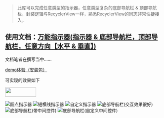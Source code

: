 
> 此库可以完成任意类型的指示器，任意类型复杂的底部导航栏 & 顶部导航栏，封装逻辑与RecyclerView一样，熟悉RecyclerView的同志非常快捷接入。

## 使用文档：[万能指示器(指示器 & 底部导航栏，顶部导航栏，任意方向【水平 & 垂直】)]()
文档笔者在撰写当中......

[demo体验（安装包）](https://github.com/Ellen2018/AllPowerfulIndicator/blob/master/app-debug.apk)

可实现的效果如下  

<img src="https://github.com/Ellen2018/AllPowerfulIndicator/blob/master/gif/round_indicator.gif" width="100" height="30" align="middle" />

![圆点指示器](https://github.com/Ellen2018/AllPowerfulIndicator/blob/master/gif/round_indicator.gif)
![短横线指示器](https://github.com/Ellen2018/AllPowerfulIndicator/blob/master/gif/line_indicator.gif)
![自定义指示器](https://github.com/Ellen2018/AllPowerfulIndicator/blob/master/gif/auto_indicator.gif)
![底部导航栏(交互效果很好)](https://github.com/Ellen2018/AllPowerfulIndicator/blob/master/gif/bottom_bar.gif)
![底部导航栏(带中间控件)](https://github.com/Ellen2018/AllPowerfulIndicator/blob/master/gif/bottom_contains_center_bar.gif)
![底部导航栏(自定义中间控件)](https://github.com/Ellen2018/AllPowerfulIndicator/blob/master/gif/bottom_auto_center_bar.gif)
